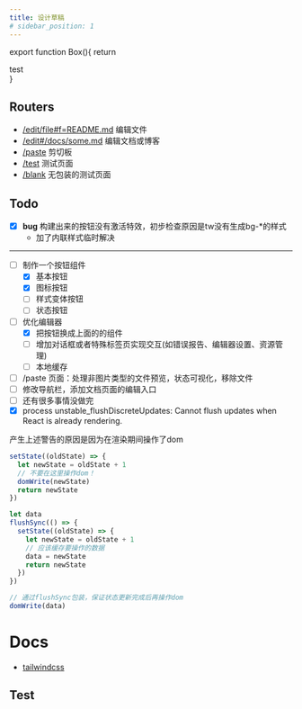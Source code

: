 ```yaml
---
title: 设计草稿
# sidebar_position: 1
---
```


<!-- JSX -->

export function Box(){
  return <div className='h-32 bg-gray-500 text-white'>test</div>
}

<!-- END JSX -->

## Routers

- [/edit/file#f=README.md](/edit/file#f=README.md&f=static/test.sh&f=static/test.java)  编辑文件
- [/edit#/docs/some.md](/edit#/docs/some.md)  编辑文档或博客
- [/paste](/paste)   剪切板
- [/test](/test) 测试页面
- [/blank](/blank) 无包装的测试页面



## Todo
- [x] **bug** 构建出来的按钮没有激活特效，初步检查原因是tw没有生成bg-*的样式
  - 加了内联样式临时解决 

---
- [ ] 制作一个按钮组件
  - [x] 基本按钮
  - [X] 图标按钮
  - [ ] 样式变体按钮
  - [ ] 状态按钮
- [ ] 优化编辑器
  - [x] 把按钮换成上面的的组件
  - [ ] 增加对话框或者特殊标签页实现交互(如错误报告、编辑器设置、资源管理)
  - [ ] 本地缓存
- [ ] /paste 页面：处理非图片类型的文件预览，状态可视化，移除文件
- [ ] 修改导航栏，添加文档页面的编辑入口
- [ ] 还有很多事情没做完
- [x] process  unstable_flushDiscreteUpdates: Cannot flush updates when React is already rendering.
  
产生上述警告的原因是因为在渲染期间操作了dom
```jsx
setState((oldState) => {
  let newState = oldState + 1
  // 不要在这里操作dom！
  domWrite(newState)
  return newState
})
```

```jsx
let data  
flushSync(() => {
  setState((oldState) => {
    let newState = oldState + 1
    // 应该缓存要操作的数据
    data = newState
    return newState
  })
})

// 通过flushSync包装，保证状态更新完成后再操作dom
domWrite(data)
```

# Docs
- [tailwindcss](https://tailwindcss.com/docs/customizing-colors)



## Test

<Box />


















